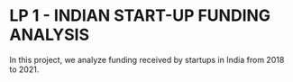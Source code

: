# LP 1 - INDIAN START-UP FUNDING ANALYSIS
 In this project, we analyze funding received by startups in India from 2018 to 2021.
